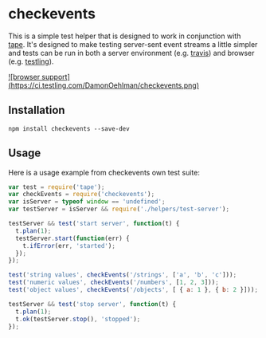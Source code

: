 # checkevents

This is a simple test helper that is designed to work in conjunction with
[tape](https://github.com/substack/tape).  It's designed to make testing
server-sent event streams a little simpler and tests can be run in both
a server environment (e.g. [travis](https://travis-ci.org)) and browser
(e.g. [testling](https://ci.testling.com)).

[
![browser support]
(https://ci.testling.com/DamonOehlman/checkevents.png)
](https://ci.testling.com/DamonOehlman/checkevents)

## Installation

```
npm install checkevents --save-dev
```

## Usage

Here is a usage example from checkevents own test suite:

```js
var test = require('tape');
var checkEvents = require('checkevents');
var isServer = typeof window == 'undefined';
var testServer = isServer && require('./helpers/test-server');

testServer && test('start server', function(t) {
  t.plan(1);
  testServer.start(function(err) {
    t.ifError(err, 'started');
  });
});

test('string values', checkEvents('/strings', ['a', 'b', 'c']));
test('numeric values', checkEvents('/numbers', [1, 2, 3]));
test('object values', checkEvents('/objects', [ { a: 1 }, { b: 2 }]));

testServer && test('stop server', function(t) {
  t.plan(1);
  t.ok(testServer.stop(), 'stopped');
});
```
